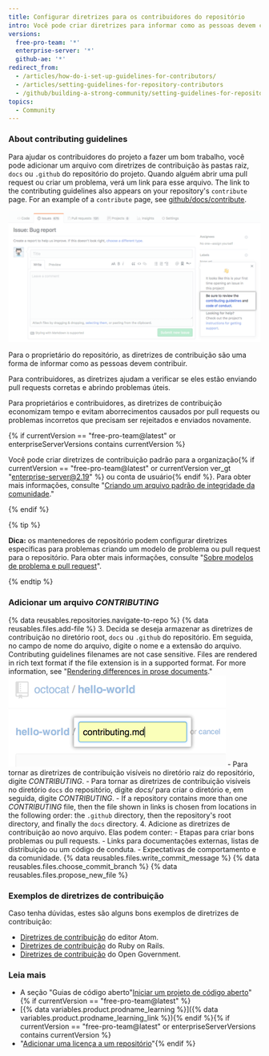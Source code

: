 ```yaml
---
title: Configurar diretrizes para os contribuidores do repositório
intro: Você pode criar diretrizes para informar como as pessoas devem contribuir com o projeto.
versions:
  free-pro-team: '*'
  enterprise-server: '*'
  github-ae: '*'
redirect_from:
  - /articles/how-do-i-set-up-guidelines-for-contributors/
  - /articles/setting-guidelines-for-repository-contributors
  - /github/building-a-strong-community/setting-guidelines-for-repository-contributors
topics:
  - Community
---
```


### About contributing guidelines
Para ajudar os contribuidores do projeto a fazer um bom trabalho, você pode adicionar um arquivo com diretrizes de contribuição às pastas raiz, `docs` ou `.github` do repositório do projeto. Quando alguém abrir uma pull request ou criar um problema, verá um link para esse arquivo. The link to the contributing guidelines also appears on your repository's `contribute` page. For an example of a `contribute` page, see [github/docs/contribute](https://github.com/github/docs/contribute).

![diretrizes de contribuição](/assets/images/help/pull_requests/contributing-guidelines.png)

Para o proprietário do repositório, as diretrizes de contribuição são uma forma de informar como as pessoas devem contribuir.

Para contribuidores, as diretrizes ajudam a verificar se eles estão enviando pull requests corretas e abrindo problemas úteis.

Para proprietários e contribuidores, as diretrizes de contribuição economizam tempo e evitam aborrecimentos causados por pull requests ou problemas incorretos que precisam ser rejeitados e enviados novamente.

{% if currentVersion == "free-pro-team@latest" or enterpriseServerVersions contains currentVersion %}

Você pode criar diretrizes de contribuição padrão para a organização{% if currentVersion == "free-pro-team@latest" or currentVersion ver_gt "enterprise-server@2.19" %} ou conta de usuário{% endif %}. Para obter mais informações, consulte "[Criando um arquivo padrão de integridade da comunidade](//communities/setting-up-your-project-for-healthy-contributions/creating-a-default-community-health-file)."

{% endif %}

{% tip %}

**Dica:** os mantenedores de repositório podem configurar diretrizes específicas para problemas criando um modelo de problema ou pull request para o repositório. Para obter mais informações, consulte "[Sobre modelos de problema e pull request](/articles/about-issue-and-pull-request-templates)".

{% endtip %}

### Adicionar um arquivo *CONTRIBUTING*

{% data reusables.repositories.navigate-to-repo %}
{% data reusables.files.add-file %}
3. Decida se deseja armazenar as diretrizes de contribuição no diretório root, `docs` ou `.github` do repositório. Em seguida, no campo de nome do arquivo, digite o nome e a extensão do arquivo. Contributing guidelines filenames are not case sensitive. Files are rendered in rich text format if the file extension is in a supported format. For more information, see "[Rendering differences in prose documents](/github/managing-files-in-a-repository/rendering-differences-in-prose-documents)." ![Nome do novo arquivo](/assets/images/help/repository/new-file-name.png)
    - Para tornar as diretrizes de contribuição visíveis no diretório raiz do repositório, digite *CONTRIBUTING*.
    - Para tornar as diretrizes de contribuição visíveis no diretório `docs` do repositório, digite *docs/* para criar o diretório e, em seguida, digite *CONTRIBUTING*.
    - If a repository contains more than one *CONTRIBUTING* file, then the file shown in links is chosen from locations in the following order: the `.github` directory, then the repository's root directory, and finally the `docs` directory.
4. Adicione as diretrizes de contribuição ao novo arquivo. Elas podem conter:
    - Etapas para criar bons problemas ou pull requests.
    - Links para documentações externas, listas de distribuição ou um código de conduta.
    - Expectativas de comportamento e da comunidade.
{% data reusables.files.write_commit_message %}
{% data reusables.files.choose_commit_branch %}
{% data reusables.files.propose_new_file %}

### Exemplos de diretrizes de contribuição

Caso tenha dúvidas, estes são alguns bons exemplos de diretrizes de contribuição:

- [Diretrizes de contribuição](https://github.com/atom/atom/blob/master/CONTRIBUTING.md) do editor Atom.
- [Diretrizes de contribuição](https://github.com/rails/rails/blob/master/CONTRIBUTING.md) do Ruby on Rails.
- [Diretrizes de contribuição](https://github.com/opengovernment/opengovernment/blob/master/CONTRIBUTING.md) do Open Government.

### Leia mais
- A seção "Guias de código aberto"[Iniciar um projeto de código aberto](https://opensource.guide/starting-a-project/)"{% if currentVersion == "free-pro-team@latest" %}
- [{% data variables.product.prodname_learning %}]({% data variables.product.prodname_learning_link %}){% endif %}{% if currentVersion == "free-pro-team@latest" or enterpriseServerVersions contains currentVersion %}
- "[Adicionar uma licença a um repositório](/articles/adding-a-license-to-a-repository)"{% endif %}
